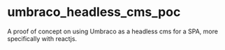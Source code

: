 # umbraco_headless_cms_poc
A proof of concept on using Umbraco as a headless cms for a SPA, more specifically with reactjs.
